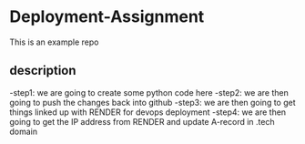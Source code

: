 # Deployment-Assignment
This is an example repo

## description
-step1: we are going to create some python code here
-step2: we are then going to push the changes back into github
-step3: we are then going to get things linked up with RENDER for devops deployment
-step4: we are then going to get the IP address from RENDER and update A-record in .tech domain
